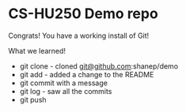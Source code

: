 # CS-HU250 Demo repo

Congrats! You have a working install of Git!

What we learned!

- git clone - cloned git@github.com:shanep/demo
- git add - added a change to the README
- git commit with a message
- git log - saw all the commits
- git push
